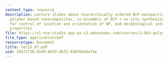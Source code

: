 ```yaml
---
content_type: resource
description: Lecture slides about hierarchically ordered BCP-nanoparticle composites,
  polymer based nanocomposites, co-assembly of BCP + ex situ synthesized NP, BCP template
  for control of location and orientation of NP, and morphological interplay and emergent
  properties.
file: https://ol-ocw-studio-app-qa.s3.amazonaws.com/courses/3-063-polymer-physics-spring-2007/192f2f3601d98e59d6f2936f66e0a74e_lec15_07.pdf
file_type: application/pdf
resourcetype: Document
title: lec15_07.pdf
uid: 192f2f36-01d9-8e59-d6f2-936f66e0a74e
---
```

